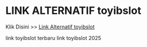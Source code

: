 # LINK ALTERNATIF toyibslot

Klik Disini >> <a href="https://linksto.pages.dev/">Link Alternatif toyibslot </a>

link toyibslot terbaru
link toyibslot 2025